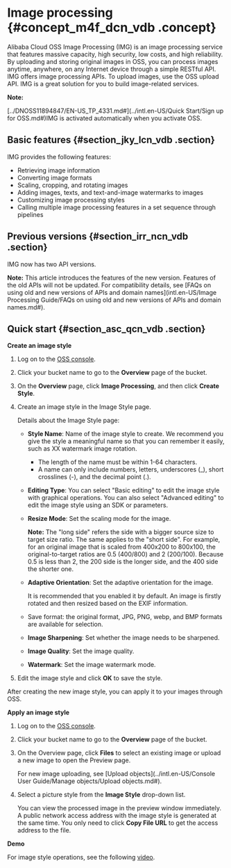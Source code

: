 # Image processing {#concept_m4f_dcn_vdb .concept}

Alibaba Cloud OSS Image Processing \(IMG\) is an image processing service that features massive capacity, high security, low costs, and high reliability. By uploading and storing original images in OSS, you can process images anytime, anywhere, on any Internet device through a simple RESTful API. IMG offers image processing APIs. To upload images, use the OSS upload API. IMG is a great solution for you to build image-related services.

**Note:** 

[../DNOSS11894847/EN-US\_TP\_4331.md\#](../intl.en-US/Quick Start/Sign up for OSS.md#)IMG is activated automatically when you activate OSS.

## Basic features {#section_jky_lcn_vdb .section}

IMG provides the following features:

-   Retrieving image information
-   Converting image formats
-   Scaling, cropping, and rotating images
-   Adding images, texts, and text-and-image watermarks to images
-   Customizing image processing styles
-   Calling multiple image processing features in a set sequence through pipelines

## Previous versions {#section_irr_ncn_vdb .section}

IMG now has two API versions.

**Note:** This article introduces the features of the new version. Features of the old APIs will not be updated. For compatibility details, see [FAQs on using old and new versions of APIs and domain names](intl.en-US/Image Processing Guide/FAQs on using old and new versions of APIs and domain names.md#).

## Quick start {#section_asc_qcn_vdb .section}

**Create an image style**

1.  Log on to the [OSS console](https://oss.console.aliyun.com/).
2.  Click your bucket name to go to the **Overview** page of the bucket.
3.  On the **Overview** page, click **Image Processing**, and then click **Create Style**.
4.  Create an image style in the Image Style page.

    Details about the Image Style page:

    -   **Style Name**: Name of the image style to create. We recommend you give the style a meaningful name so that you can remember it easily, such as XX watermark image rotation.
        -   The length of the name must be within 1-64 characters.
        -   A name can only include numbers, letters, underscores \(\_\), short crosslines \(-\), and the decimal point \(.\).
    -   **Editing Type**: You can select "Basic editing" to edit the image style with graphical operations. You can also select "Advanced editing" to edit the image style using an SDK or parameters.
    -   **Resize Mode**: Set the scaling mode for the image.

        **Note:** The "long side" refers the side with a bigger source size to target size ratio. The same applies to the "short side". For example, for an original image that is scaled from 400x200 to 800x100, the original-to-target ratios are 0.5 \(400/800\) and 2 \(200/100\). Because 0.5 is less than 2, the 200 side is the longer side, and the 400 side the shorter one.

    -   **Adaptive Orientation**: Set the adaptive orientation for the image.

        It is recommended that you enabled it by default. An image is firstly rotated and then resized based on the EXIF information.

    -   Save format: the original format, JPG, PNG, webp, and BMP formats are available for selection.
    -   **Image Sharpening**: Set whether the image needs to be sharpened.
    -   **Image Quality**: Set the image quality.
    -   **Watermark**: Set the image watermark mode.
5.  Edit the image style and click **OK** to save the style.

After creating the new image style, you can apply it to your images through OSS.

**Apply an image style**

1.  Log on to the [OSS console](https://oss.console.aliyun.com/).
2.  Click your bucket name to go to the **Overview** page of the bucket.
3.  On the Overview page, click **Files** to select an existing image or upload a new image to open the Preview page.

    For new image uploading, see [Upload objects](../intl.en-US/Console User Guide/Manage objects/Upload objects.md#). 

4.  Select a picture style from the **Image Style** drop-down list.

    You can view the processed image in the preview window immediately. A public network access address with the image style is generated at the same time. You only need to click **Copy File URL** to get the access address to the file.


**Demo**

For image style operations, see the following [video](https://cloud.video.taobao.com/play/u/2955313663/p/1/e/6/t/1/50079046055.mp4).

